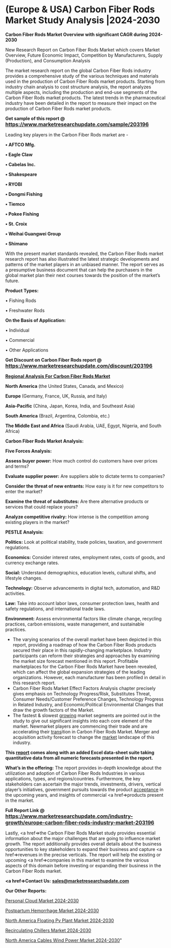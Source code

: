 # (Europe & USA) Carbon Fiber Rods Market Study Analysis |2024-2030

<strong>Carbon Fiber Rods Market Overview with significant CAGR during 2024-2030</strong>

New Research Report on Carbon Fiber Rods Market which covers Market Overview, Future Economic Impact, Competition by Manufacturers, Supply (Production), and Consumption Analysis

The market research report on the global Carbon Fiber Rods industry provides a comprehensive study of the various techniques and materials used in the production of Carbon Fiber Rods market products. Starting from industry chain analysis to cost structure analysis, the report analyzes multiple aspects, including the production and end-use segments of the Carbon Fiber Rods market products. The latest trends in the pharmaceutical industry have been detailed in the report to measure their impact on the production of Carbon Fiber Rods market products.

<strong>Get sample of this report @ <a href=https://www.marketresearchupdate.com/sample/203196><font size=3 color=#0000ff>https://www.marketresearchupdate.com/sample/203196</font></a></strong>

Leading key players in the Carbon Fiber Rods market are -

<strong>• AFTCO Mfg.

• Eagle Claw

• Cabelas Inc.

• Shakespeare

• RYOBI

• Dongmi Fishing

• Tiemco

• Pokee Fishing

• St. Croix

• Weihai Guangwei Group

• Shimano</strong>

With the present market standards revealed, the Carbon Fiber Rods market research report has also illustrated the latest strategic developments and patterns of the market players in an unbiased manner. The report serves as a presumptive business document that can help the purchasers in the global market plan their next courses towards the position of the market’s future.

<strong>Product Types:</strong>

• Fishing Rods

• Freshwater Rods

<strong>On the Basis of Application:</strong>

• Individual

• Commercial

• Other Applications

<strong>Get Discount on Carbon Fiber Rods report @ <a href=https://www.marketresearchupdate.com/discount/203196><font size=3 color=#0000ff>https://www.marketresearchupdate.com/discount/203196</font></a></strong>

<strong><u><b>Regional Analysis For Carbon Fiber Rods Market</b></u></strong>

<strong><b>North America</b></strong> (the United States, Canada, and Mexico)

<strong><b>Europe </b></strong>(Germany, France, UK, Russia, and Italy)

<strong><b>Asia-Pacific</b></strong> (China, Japan, Korea, India, and Southeast Asia)

<strong><b>South America</b></strong> (Brazil, Argentina, Colombia, etc.)

<strong><b>The Middle East and Africa</b></strong> (Saudi Arabia, UAE, Egypt, Nigeria, and South Africa)

<strong>Carbon Fiber Rods Market Analysis:</strong>

<strong>Five Forces Analysis:</strong>

<strong>Assess buyer power:</strong> How much control do customers have over prices and terms?

<strong>Evaluate supplier power:</strong> Are suppliers able to dictate terms to companies?

<strong>Consider the threat of new entrants:</strong> How easy is it for new competitors to enter the market?

<strong>Examine the threat of substitutes:</strong> Are there alternative products or services that could replace yours?

<strong>Analyze competitive rivalry:</strong> How intense is the competition among existing players in the market?

<strong>PESTLE Analysis:</strong>

<strong>Politics:</strong> Look at political stability, trade policies, taxation, and government regulations.

<strong>Economics:</strong> Consider interest rates, employment rates, costs of goods, and currency exchange rates.

<strong>Social:</strong> Understand demographics, education levels, cultural shifts, and lifestyle changes.

<strong>Technology:</strong> Observe advancements in digital tech, automation, and R&D activities.

<strong>Law:</strong> Take into account labor laws, consumer protection laws, health and safety regulations, and international trade laws.

<strong>Environment:</strong> Assess environmental factors like climate change, recycling practices, carbon emissions, waste management, and sustainable practices.

<ul>
  <li>The varying scenarios of the overall market have been depicted in this report, providing a roadmap of how the Carbon Fiber Rods products secured their place in this rapidly-changing marketplace. Industry participants can reform their strategies and approaches by examining the market size forecast mentioned in this report. Profitable marketplaces for the Carbon Fiber Rods Market have been revealed, which can affect the global expansion strategies of the leading organizations. However, each manufacturer has been profiled in detail in this research report.</li>
  <li>Carbon Fiber Rods Market Effect Factors Analysis chapter precisely gives emphasis on Technology Progress/Risk, Substitutes Threat, Consumer Needs/Customer Preference Changes, Technology Progress in Related Industry, and Economic/Political Environmental Changes that draw the growth factors of the Market.</li>
  <li>The fastest &amp; slowest <a href=ASDF991299>growing</a> market segments are pointed out in the study to give out significant insights into each core element of the market. Newmarket players are commencing their trade and are accelerating their <a href=>trans</a>ition in Carbon Fiber Rods Market. Merger and acquisition activity forecast to change the <a href=>market</a> landscape of this industry.</li>
</ul>
<strong>This <a href=>report</a> comes along with an added Excel data-sheet suite taking quantitative data from all numeric forecasts presented in the report.</strong>

<strong>What’s in the offering:</strong> The report provides in-depth knowledge about the utilization and adoption of Carbon Fiber Rods Industries in various applications, types, and regions/countries. Furthermore, the key stakeholders can ascertain the major trends, investments, drivers, vertical player’s initiatives, government pursuits towards the product <a href=ASDF881288>acceptance</a> in the upcoming years, and insights of commercial <a href=>products</a> present in the market.

<strong>Full Report Link @ <a href=https://www.marketresearchupdate.com/industry-growth/europe-carbon-fiber-rods-industry-market-203196><font size=3 color=#0000ff>https://www.marketresearchupdate.com/industry-growth/europe-carbon-fiber-rods-industry-market-203196</font></a></strong>

Lastly, <a href=>the</a> Carbon Fiber Rods Market study provides essential information about the major challenges that are going to influence market growth. The report additionally provides overall details about the business opportunities to key stakeholders to expand their business and capture <a href=>revenues</a> in the precise verticals. The report will help the existing or upcoming <a href=>companies</a> in this market to examine the various aspects of this domain before investing or expanding their business in the Carbon Fiber Rods market.

<strong><a href=><strong>Contact Us:</strong></a></strong>
<strong>sales@marketresearchupdate.com</strong>

<strong>Our Other Reports:</strong>

<a href=https://www.linkedin.com/pulse/personal-cloud-market-2023-top-key-players-types>Personal Cloud Market 2024-2030</a>

<a href=https://www.linkedin.com/pulse/postpartum-hemorrhage-market-size-trends-consumption>Postpartum Hemorrhage Market 2024-2030</a>

<a href=https://www.linkedin.com/pulse/north-america-floating-pv-plant-market-growth>North America Floating Pv Plant Market 2024-2030</a>

<a href=https://www.linkedin.com/pulse/recirculating-chillers-market-size-analysis-p0pmf/>Recirculating Chillers Market 2024-2030</a>

<a href=https://www.linkedin.com/pulse/north-america-cables-wind-power-market-iuw4f/>North America Cables Wind Power Market 2024-2030</a>"

